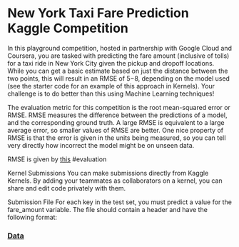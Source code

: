 # New York Taxi Fare Prediction Kaggle Competition
In this playground competition, hosted in partnership with Google Cloud and Coursera, you are tasked with predicting the fare amount (inclusive of tolls) for a taxi ride in New York City given the pickup and dropoff locations. While you can get a basic estimate based on just the distance between the two points, this will result in an RMSE of $5-$8, depending on the model used (see the starter code for an example of this approach in Kernels). Your challenge is to do better than this using Machine Learning techniques!


The evaluation metric for this competition is the root mean-squared error or RMSE. RMSE measures the difference between the predictions of a model, and the corresponding ground truth. A large RMSE is equivalent to a large average error, so smaller values of RMSE are better. One nice property of RMSE is that the error is given in the units being measured, so you can tell very directly how incorrect the model might be on unseen data.

RMSE is given by [this](https://www.kaggle.com/c/new-york-city-taxi-fare-prediction)
#evaluation

Kernel Submissions
You can make submissions directly from Kaggle Kernels. By adding your teammates as collaborators on a kernel, you can share and edit code privately with them.

Submission File
For each key in the test set, you must predict a value for the fare_amount variable. The file should contain a header and have the following format:

### [Data](https://www.kaggle.com/c/new-york-city-taxi-fare-prediction/data)

